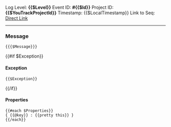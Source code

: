 ﻿Log Level: **{{$Level}}**
Event ID: **#{{$Id}}**
Project ID: **{{$YouTrackProjectId}}**
Timestamp: {{$LocalTimestamp}}
Link to Seq: [Direct Link]({{$ServerUri}}#/events?filter=@Id%3D%3D%22{{$Id}}%22)

----

### Message
```
{{{$Message}}}
```

{{#if $Exception}}
#### Exception
~~~stacktrace
{{$Exception}}
~~~
{{/if}}

#### Properties
```jscript
{{#each $Properties}}
{ {{@key}} : {{pretty this}} }
{{/each}}
```
